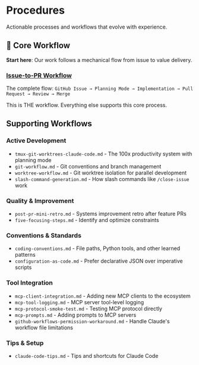 # Procedures

Actionable processes and workflows that evolve with experience.

## 🎯 Core Workflow

**Start here**: Our work follows a mechanical flow from issue to value delivery.

### [Issue-to-PR Workflow](issue-to-pr-workflow.md)
The complete flow: `GitHub Issue → Planning Mode → Implementation → Pull Request → Review → Merge`

This is THE workflow. Everything else supports this core process.

## Supporting Workflows

### Active Development
- `tmux-git-worktrees-claude-code.md` - The 100x productivity system with planning mode
- `git-workflow.md` - Git conventions and branch management  
- `worktree-workflow.md` - Git worktree isolation for parallel development
- `slash-command-generation.md` - How slash commands like `/close-issue` work

### Quality & Improvement
- `post-pr-mini-retro.md` - Systems improvement retro after feature PRs
- `five-focusing-steps.md` - Identify and optimize constraints

### Conventions & Standards
- `coding-conventions.md` - File paths, Python tools, and other learned patterns
- `configuration-as-code.md` - Prefer declarative JSON over imperative scripts

### Tool Integration
- `mcp-client-integration.md` - Adding new MCP clients to the ecosystem
- `mcp-tool-logging.md` - MCP server tool-level logging
- `mcp-protocol-smoke-test.md` - Testing MCP protocol directly
- `mcp-prompts.md` - Adding prompts to MCP servers
- `github-workflows-permission-workaround.md` - Handle Claude's workflow file limitations

### Tips & Setup
- `claude-code-tips.md` - Tips and shortcuts for Claude Code
